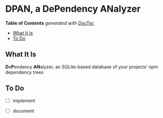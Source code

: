 

# DPAN, a DePendency ANalyzer


<!-- START doctoc generated TOC please keep comment here to allow auto update -->
<!-- DON'T EDIT THIS SECTION, INSTEAD RE-RUN doctoc TO UPDATE -->
**Table of Contents**  *generated with [DocToc](https://github.com/thlorenz/doctoc)*

- [What It Is](#what-it-is)
- [To Do](#to-do)

<!-- END doctoc generated TOC please keep comment here to allow auto update -->

## What It Is

**D**e**P**endancy **AN**alyzer, an SQLite-based database of your projects' npm dependency trees

## To Do

* [ ] implement
* [ ] document


